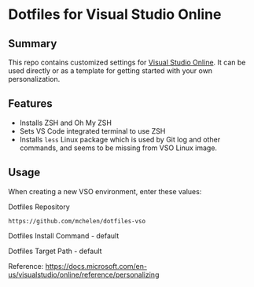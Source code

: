 # Dotfiles for Visual Studio Online

## Summary

This repo contains customized settings for [Visual Studio Online](https://online.visualstudio.com/). It can be used directly or as a template for getting started with your own personalization.

## Features

- Installs ZSH and Oh My ZSH
- Sets VS Code integrated terminal to use ZSH
- Installs `less` Linux package which is used by Git log and other commands, and seems to be missing from VSO Linux image.

## Usage

When creating a new VSO environment, enter these values:

Dotfiles Repository

    https://github.com/mchelen/dotfiles-vso

Dotfiles Install Command - default

Dotfiles Target Path - default

Reference: https://docs.microsoft.com/en-us/visualstudio/online/reference/personalizing
